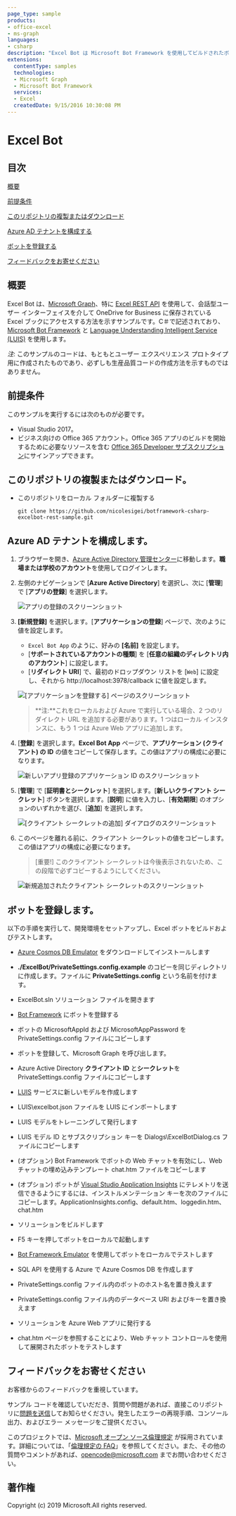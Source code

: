 ```yaml
---
page_type: sample
products:
- office-excel
- ms-graph
languages:
- csharp
description: "Excel Bot は Microsoft Bot Framework を使用してビルドされたボットで、Excel で Microsoft Graph API を使用する方法を示しています"
extensions:
  contentType: samples 
  technologies:
  - Microsoft Graph
  - Microsoft Bot Framework
  services:
  - Excel
  createdDate: 9/15/2016 10:30:08 PM
---
```


# Excel Bot

## 目次 ##

[概要](#introduction)

[前提条件](#prerequisites)

[このリポジトリの複製またはダウンロード](#Cloning-or-downloading-this-repository)

[Azure AD テナントを構成する](#Configure-your-Azure-AD-tenant) 

[ボットを登録する](#Register-the-bot)

[フィードバックをお寄せください](#Give-us-your-feedback)

## 概要
<a name="introduction"></a>
Excel Bot は、[Microsoft Graph](https://graph.microsoft.io)、特に [Excel REST API](https://graph.microsoft.io/en-us/docs/api-reference/v1.0/resources/excel) を使用して、会話型ユーザー インターフェイスを介して OneDrive for Business に保存されている Excel ブックにアクセスする方法を示すサンプルです。C＃で記述されており、[Microsoft Bot Framework](https://dev.botframework.com/) と [Language Understanding Intelligent Service (LUIS)](https://www.luis.ai/) を使用します。

*注*: このサンプルのコードは、もともとユーザー エクスペリエンス プロトタイプ用に作成されたものであり、必ずしも生産品質コードの作成方法を示すものではありません。

## 前提条件
<a name="prerequisites"></a>

このサンプルを実行するには次のものが必要です。  

- Visual Studio 2017。
- ビジネス向けの Office 365 アカウント。Office 365 アプリのビルドを開始するために必要なリソースを含む [Office 365 Developer サブスクリプション](https://msdn.microsoft.com/en-us/office/office365/howto/setup-development-environment)にサインアップできます。

## このリポジトリの複製またはダウンロード。
<a name="cloning-downloading-repo"></a>

- このリポジトリをローカル フォルダーに複製する

    ` git clone https://github.com/nicolesigei/botframework-csharp-excelbot-rest-sample.git `

<a name="configure-azure"></a>
## Azure AD テナントを構成します。

1. ブラウザーを開き、[Azure Active Directory 管理センター](https://aad.portal.azure.com)に移動します。**職場または学校のアカウント**を使用してログインします。

1. 左側のナビゲーションで [**Azure Active Directory**] を選択し、次に [**管理**] で [**アプリの登録**] を選択します。

    ![アプリの登録のスクリーンショット ](readme-images/aad-portal-app-registrations.png)

1. **[新規登録]** を選択します。[**アプリケーションの登録**] ページで、次のように値を設定します。

    - `Excel Bot App` のように、好みの **[名前]** を設定します。
    - [**サポートされているアカウントの種類**] を [**任意の組織のディレクトリ内のアカウント**] に設定します。
    - [**リダイレクト URI**] で、最初のドロップダウン リストを [`Web`] に設定し、それから http://localhost:3978/callback に値を設定します。

    ![[アプリケーションを登録する] ページのスクリーンショット](readme-images/aad-register-an-app.PNG)

    > **注:**これをローカルおよび Azure で実行している場合、2 つのリダイレクト URL を追加する必要があります。1 つはローカル インスタンスに、もう 1 つは Azure Web アプリに追加します。
    
1. [**登録**] を選択します。**Excel Bot App** ページで、**アプリケーション (クライアント) の ID** の値をコピーして保存します。この値はアプリの構成に必要になります。

    ![新しいアプリ登録のアプリケーション ID のスクリーンショット](readme-images/aad-application-id.PNG)

1. [**管理**] で [**証明書とシークレット**] を選択します。[**新しいクライアント シークレット**] ボタンを選択します。[**説明**] に値を入力し、[**有効期限**] のオプションのいずれかを選び、[**追加**] を選択します。

    ![[クライアント シークレットの追加] ダイアログのスクリーンショット](readme-images/aad-new-client-secret.png)

1. このページを離れる前に、クライアント シークレットの値をコピーします。この値はアプリの構成に必要になります。

    > [重要!]
    > このクライアント シークレットは今後表示されないため、この段階で必ずコピーするようにしてください。

    ![新規追加されたクライアント シークレットのスクリーンショット](readme-images/aad-copy-client-secret.png)
	<a name = "register-bot"></a>
## ボットを登録します。

以下の手順を実行して、開発環境をセットアップし、Excel ボットをビルドおよびテストします。

- [Azure Cosmos DB Emulator](https://docs.microsoft.com/en-us/azure/cosmos-db/local-emulator) をダウンロードしてインストールします

- **./ExcelBot/PrivateSettings.config.example** のコピーを同じディレクトリに作成します。ファイルに **PrivateSettings.config** という名前を付けます。
- ExcelBot.sln ソリューション ファイルを開きます
- [Bot Framework](https://dev.botframework.com/bots/new) にボットを登録する
- ボットの MicrosoftAppId および MicrosoftAppPassword を PrivateSettings.config ファイルにコピーします
- ボットを登録して、Microsoft Graph を呼び出します。
- Azure Active Directory **クライアント ID** と**シークレット**を PrivateSettings.config ファイルにコピーします
- [LUIS](https://www.luis.ai) サービスに新しいモデルを作成します
- LUIS\\excelbot.json ファイルを LUIS にインポートします
- LUIS モデルをトレーニングして発行します
- LUIS モデル ID とサブスクリプション キーを Dialogs\\ExcelBotDialog.cs ファイルにコピーします
- (オプション) Bot Framework でボットの Web チャットを有効にし、Web チャットの埋め込みテンプレート chat.htm ファイルをコピーします
- (オプション) ボットが [Visual Studio Application Insights](https://azure.microsoft.com/en-us/services/application-insights/) にテレメトリを送信できるようにするには、インストルメンテーション キーを次のファイルにコピーします。ApplicationInsights.config、default.htm、loggedin.htm、chat.htm
- ソリューションをビルドします
- F5 キーを押してボットをローカルで起動します
- [Bot Framework Emulator](https://docs.botframework.com/en-us/tools/bot-framework-emulator) を使用してボットをローカルでテストします
- SQL API を使用する Azure で Azure Cosmos DB を作成します
- PrivateSettings.config ファイル内のボットのホスト名を置き換えます
- PrivateSettings.config ファイル内のデータベース URI およびキーを置き換えます
- ソリューションを Azure Web アプリに発行する
- chat.htm ページを参照することにより、Web チャット コントロールを使用して展開されたボットをテストします  

## フィードバックをお寄せください

<a name="Give-us-your-feedback"></a>

お客様からのフィードバックを重視しています。  

サンプル コードを確認していだだき、質問や問題があれば、直接このリポジトリに[問題を送信](https://github.com/microsoftgraph/botframework-csharp-excelbot-rest-sample/issues)してお知らせください。発生したエラーの再現手順、コンソール出力、およびエラー メッセージをご提供ください。

このプロジェクトでは、[Microsoft オープン ソース倫理規定](https://opensource.microsoft.com/codeofconduct/) が採用されています。詳細については、「[倫理規定の FAQ](https://opensource.microsoft.com/codeofconduct/faq/)」を参照してください。また、その他の質問やコメントがあれば、[opencode@microsoft.com](mailto:opencode@microsoft.com) までお問い合わせください。

## 著作権

Copyright (c) 2019 Microsoft.All rights reserved.
  
